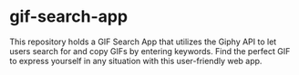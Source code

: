 # gif-search-app
This repository holds a GIF Search App that utilizes the Giphy API to let users search for and copy GIFs by entering keywords. Find the perfect GIF to express yourself in any situation with this user-friendly web app.
